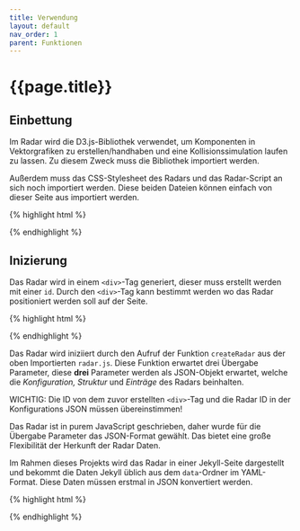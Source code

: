 ```yaml
---
title: Verwendung
layout: default
nav_order: 1
parent: Funktionen
---
```


# {{page.title}}

## Einbettung

Im Radar wird die D3.js-Bibliothek verwendet, um Komponenten in Vektorgrafiken zu erstellen/handhaben und eine Kollisionssimulation laufen zu lassen. Zu diesem Zweck muss die Bibliothek importiert werden. 

Außerdem muss das CSS-Stylesheet des Radars und das Radar-Script an sich noch importiert werden. Diese beiden Dateien können einfach von dieser Seite aus importiert werden.

{% highlight html %}
<script src="https://d3js.org/d3.v5.min.js"></script>
<script src="https://flnkln.github.io/src/radar/radar.js"></script>
<link rel="stylesheet" href="https://flnkln.github.io/src/radar/radar.css" />
{% endhighlight %}

## Inizierung

Das Radar wird in einem `<div>`-Tag generiert, dieser muss erstellt werden mit einer `id`. Durch den `<div>`-Tag kann bestimmt werden wo das Radar positioniert werden soll auf der Seite.

{% highlight html %}
<div id="initaRadar"></div>
{% endhighlight %}

Das Radar wird iniziiert durch den Aufruf der Funktion `createRadar` aus der oben Importierten `radar.js`. Diese Funktion erwartet drei Übergabe Parameter, diese **drei** Parameter werden als JSON-Objekt erwartet, welche die _Konfiguration, Struktur_ und _Einträge_ des Radars beinhalten.

WICHTIG: Die ID von dem zuvor erstellten `<div>`-Tag und die Radar ID in der Konfigurations JSON müssen übereinstimmen!

Das Radar ist in purem JavaScript geschrieben, daher wurde für die Übergabe Parameter das JSON-Format gewählt. Das bietet eine große Flexibilität der Herkunft der Radar Daten.

Im Rahmen dieses Projekts wird das Radar in einer Jekyll-Seite dargestellt und bekommt die Daten Jekyll üblich aus dem `data`-Ordner im YAML-Format. Diese Daten müssen erstmal in JSON konvertiert werden.

{% highlight html %}
<script>{% raw %} 
    var config = {{ site.data.intiaRadarConfig | jsonify }};
    var structure = {{ site.data.intiaRadarStructure | jsonify }};
    var entries = {{ site.data.intiaRadarEntries | jsonify }};
    {% endraw %}
    createRadar(config, structure, entries);
</script>
{% endhighlight %}